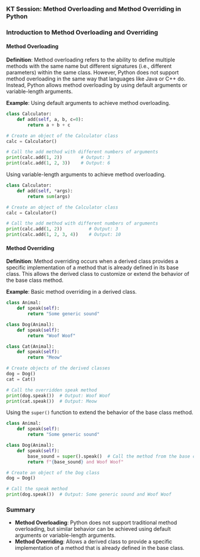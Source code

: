 ### KT Session: Method Overloading and Method Overriding in Python

### Introduction to Method Overloading and Overriding

#### Method Overloading

**Definition**:
Method overloading refers to the ability to define multiple methods with the same name but different signatures (i.e., different parameters) within the same class. However, Python does not support method overloading in the same way that languages like Java or C++ do. Instead, Python allows method overloading by using default arguments or variable-length arguments.

**Example**:
Using default arguments to achieve method overloading.

```python
class Calculator:
    def add(self, a, b, c=0):
        return a + b + c

# Create an object of the Calculator class
calc = Calculator()

# Call the add method with different numbers of arguments
print(calc.add(1, 2))       # Output: 3
print(calc.add(1, 2, 3))    # Output: 6
```

Using variable-length arguments to achieve method overloading.

```python
class Calculator:
    def add(self, *args):
        return sum(args)

# Create an object of the Calculator class
calc = Calculator()

# Call the add method with different numbers of arguments
print(calc.add(1, 2))          # Output: 3
print(calc.add(1, 2, 3, 4))    # Output: 10
```

#### Method Overriding

**Definition**:
Method overriding occurs when a derived class provides a specific implementation of a method that is already defined in its base class. This allows the derived class to customize or extend the behavior of the base class method.

**Example**:
Basic method overriding in a derived class.

```python
class Animal:
    def speak(self):
        return "Some generic sound"

class Dog(Animal):
    def speak(self):
        return "Woof Woof"

class Cat(Animal):
    def speak(self):
        return "Meow"

# Create objects of the derived classes
dog = Dog()
cat = Cat()

# Call the overridden speak method
print(dog.speak())  # Output: Woof Woof
print(cat.speak())  # Output: Meow
```

Using the `super()` function to extend the behavior of the base class method.

```python
class Animal:
    def speak(self):
        return "Some generic sound"

class Dog(Animal):
    def speak(self):
        base_sound = super().speak()  # Call the method from the base class
        return f"{base_sound} and Woof Woof"

# Create an object of the Dog class
dog = Dog()

# Call the speak method
print(dog.speak())  # Output: Some generic sound and Woof Woof
```

### Summary

- **Method Overloading**: Python does not support traditional method overloading, but similar behavior can be achieved using default arguments or variable-length arguments.
- **Method Overriding**: Allows a derived class to provide a specific implementation of a method that is already defined in the base class.
